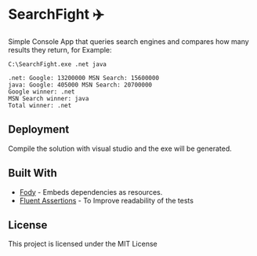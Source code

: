 # SearchFight :airplane:

Simple Console App that queries search engines and compares how many results they return, for Example:

```
C:\SearchFight.exe .net java
```

```
.net: Google: 13200000 MSN Search: 15600000
java: Google: 405000 MSN Search: 20700000
Google winner: .net
MSN Search winner: java
Total winner: .net
```

## Deployment

Compile the solution with visual studio and the exe will be generated.

## Built With

* [Fody](https://github.com/Fody/Costura) - Embeds dependencies as resources.
* [Fluent Assertions](https://github.com/fluentassertions/fluentassertions) - To Improve readability of the tests

## License

This project is licensed under the MIT License
